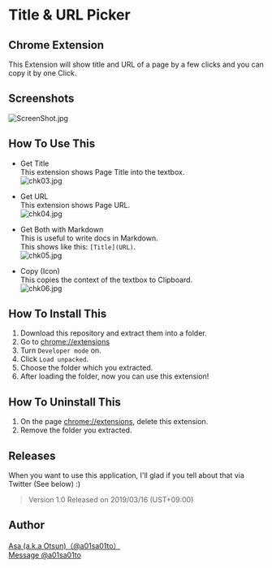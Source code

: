 # Title & URL Picker

## Chrome Extension
This Extension will show title and URL of a page by a few clicks and
you can copy it by one Click.  

## Screenshots
![ScreenShot.jpg](https://qiita-image-store.s3.amazonaws.com/0/279132/f046ac32-197e-8eb7-e0ce-4de722977d35.jpeg)

## How To Use This
 - Get Title  
    This extension shows Page Title into the textbox.  
    ![chk03.jpg](https://qiita-image-store.s3.amazonaws.com/0/279132/cb56347e-ff12-2c59-c917-8854ce573d16.jpeg)

 - Get URL  
    This extension shows Page URL.  
    ![chk04.jpg](https://qiita-image-store.s3.amazonaws.com/0/279132/606a2569-6e1b-6862-8eff-b64367bfea1a.jpeg)

 - Get Both with Markdown  
    This is useful to write docs in Markdown.  
    This shows like this: `[Title](URL)`.  
    ![chk05.jpg](https://qiita-image-store.s3.amazonaws.com/0/279132/12fa7811-474e-5af0-5ca0-b53ecf0fe21c.jpeg)

 - Copy (Icon)  
    This copies the context of the textbox to Clipboard.  
    ![chk06.jpg](https://qiita-image-store.s3.amazonaws.com/0/279132/95058e09-b964-ce49-d5eb-8f1785a47edc.jpeg)

## How To Install This
1. Download this repository and extract them into a folder.  
2. Go to [chrome://extensions](chrome://extensions)  
3. Turn `Developer mode` on.  
4. Click `Load unpacked`.  
5. Choose the folder which you extracted.  
6. After loading the folder, now you can use this extension!

## How To Uninstall This
1. On the page [chrome://extensions](chrome://extensions), delete this extension.  
2. Remove the folder you extracted.  

## Releases
When you want to use this application, I'll glad if you tell about that via Twitter (See below) :)

> Version 1.0 Released on 2019/03/16 (UST+09:00)

## Author
[Asa (a.k.a Otsun)（@a01sa01to）](https://twitter.com/a01sa01to)  
<a href="https://twitter.com/messages/compose?recipient_id=4273512934&ref_src=twsrc%5Etfw" class="twitter-dm-button" data-size="large" data-screen-name="a01sa01to" data-show-count="false">Message @a01sa01to</a>